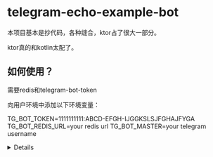 # telegram-echo-example-bot

本项目基本是抄代码，各种缝合，ktor占了很大一部分。

ktor真的和kotlin太配了。

## 如何使用？

需要redis和telegram-bot-token

向用户环境中添加以下环境变量：

TG_BOT_TOKEN=1111111111:ABCD-EFGH-IJGGKSLSJFGHAJFYGA
TG_BOT_REDIS_URL=your redis url
TG_BOT_MASTER=your telegram username


<details>

参考了ktor的一些设计思路。<br/> ~~基本上抄了一大半~~<br/>
不得不说kotlin官方的设计理念非常好，DSL的设计非常的优雅，可读性非常棒，就是容易写成六亲不认的样子。

使用的是kotlin-telegram-bot依赖。

~~这个bot的日志模块我没看懂~~，我只能再添加一个日志模块进去了。
它的日志交给了okHttp3进行处理，我就使用slf4j吧。

当场加深了我对于kotlin协程的理解，因为后端一般不怎么用这玩意，或许是我没碰到过批量的小任务吧。

<details>
<summary>一些奇奇怪怪的问题</summary>

## 莫名其妙的依赖启动

像这种手动启动依赖的好处在于，我不会遇到莫名其妙的依赖自动启动。

(并且声明一下启动依赖的配置基本上也不会太难，都是一次写完然后就一直使用。)

在Spring应用程序中，官方专门给@SpringBootApplication注解中添加了忽略启动依赖的属性。就是专门防止依赖自启动。
我编写代码的时候，就遇到过这个问题，我压根没有引入GSON，但它给我报错GSON装配失败。后来查出来是一个依赖包中出现的GSON依赖，而Spring又刚好扫描到了。
往注解上添加忽略属性才解决这个问题。

自动装配确实是好东西，但是，自动装配一些我所不需要的依赖，就是一个大问题。

像ktor这样的手动设置依赖，我很喜欢。它能准确的告知我装配了什么依赖，而不是像SpringBoot那样，在某一次依赖包大更新后，莫名其妙的出现许多自动装配，
那些自动装配应该是它所属的依赖包内部使用的，而不是我们所使用的，我们并不需要它。

## 好想把telegram第三方依赖库的处理逻辑做成过滤器样式啊

io.github.kotlin-telegram-bot.kotlin-telegram-bot:telegram:6.1.0

使用的这个依赖库，不得不说，非常惊艳我，因为它使用的dsl语法和kotlin非常配合，但是感觉消息处理逻辑好奇怪，就不能做成某个处理器处理消息后再向下
传递是否继续处理的方式吗，拿数字给消息处理器做一个排序或者根据添加顺序来决定消息处理器的位置。

## 错误的uri映射

在打包为jar包后，获取到的文件路径就不在文件系统中，而是在jar包中了，所以定位到目录的时候会出现错误，因为就和网络链接一样，jar中的文件也是一个
专属的链接，所以无法通过文件系统访问到jar包内部资源。

所以，使用getResourceAsStream将其读入到内存中，再创建一个临时文件来获取流中的内容。

</details>
</details>

